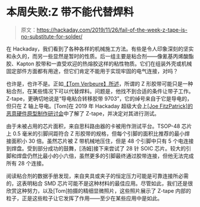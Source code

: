 # 本周失败:Z 带不能代替焊料

> 原文：<https://hackaday.com/2019/11/26/fail-of-the-week-z-tape-is-no-substitute-for-solder/>

在 Hackaday，我们看到了各种各样的机械施工方法。有些是令人印象深刻的坚实和永久的，而另一些显然是暂时的性质。后一组主要是粘合剂——像氰基丙烯酸酯胶、Kapton 胶带和一直受欢迎的热熔胶这样的粘性物质。它们在组装外壳或机械固定部件方面都有用途，但它们肯定不能用于实现牢固的电气连接，对吗？

也许是，也许不是。正如[【Tom Verbeure】所述](https://tomverbeure.github.io/2019/11/21/Z-tape.html)，所谓的 Z 形胶带可能只是一种粘合剂，在某些情况下可以代替焊料。问题是，他找不到合适的条件让带子工作。Z-tape，更确切地说是“导电粘合转移胶带 9703”，它的绰号来自于它是导电的，但只在 Z 轴上导电。[Tom]在 2019 年 Hackaday 超级大会上[[Joe FitzPatrick]的恶意硬件原型制作研讨会](https://hackaday.com/2019/10/02/get-hands-on-at-supercon-workshop-tickets-now-available-2/)中了解了 Z-tape，并决定对其进行测试。

由于未被占用的芯片面积，来自思科路由器的卡被用作测试平台。TSOP-48 芯片上 0.5 毫米的引脚间距符合 Z 形胶带的规格，但每个引脚的面积比推荐的最小焊接面积小 30 倍。虽然芯片被 Z 带机械地压住，但是 48 个引脚中只有 5 个电连接到焊盘。受到部分成功的鼓舞，[汤姆]接下来尝试了 28 针 SOIC 芯片。较大的引脚和焊盘仍然比最小的小六倍，虽然更多的引脚最终通过胶带连接，但他无法完成所有 28 个连接。

阅读粘合剂的数据手册发现，来自夹具或夹子的恒定压力可能是可靠连接所必需的，这表明粘合 SMD 芯片可能不是这种材料的最佳应用。尽管如此，我们还是很欣赏这种努力，以及[Tom]拍摄的精细显微照片，这些照片展示了 Z-tape 内部的粒子，正是这些粒子让它发挥了作用——至少在某些应用中是如此。